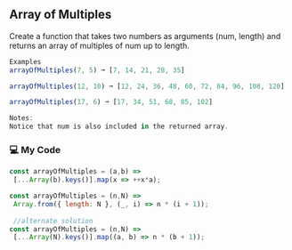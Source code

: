 ## Array of Multiples

Create a function that takes two numbers as arguments (num, length) and returns an array of multiples of num up to length.
```js
Examples
arrayOfMultiples(7, 5) ➞ [7, 14, 21, 28, 35]

arrayOfMultiples(12, 10) ➞ [12, 24, 36, 48, 60, 72, 84, 96, 108, 120]

arrayOfMultiples(17, 6) ➞ [17, 34, 51, 68, 85, 102]

Notes:
Notice that num is also included in the returned array.
```
### :computer: My Code
```js
const arrayOfMultiples = (a,b) => 
 [...Array(b).keys()].map(x => ++x*a);

const arrayOfMultiples = (n,N) =>
 Array.from({ length: N }, (_, i) => n * (i + 1));
 
 //alternate solution
const arrayOfMultiples = (n,N) =>
 [...Array(N).keys()].map((a, b) => n * (b + 1));
```
